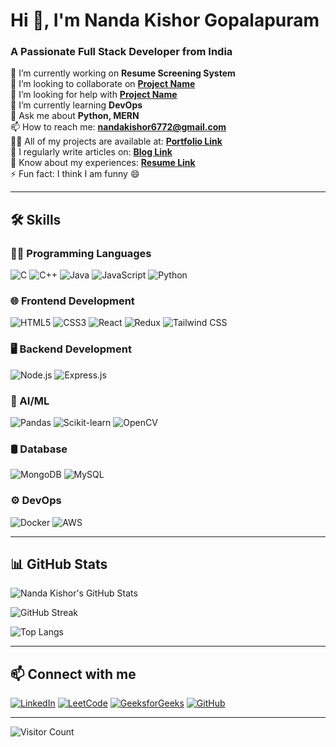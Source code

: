 # Hi 👋, I'm Nanda Kishor Gopalapuram

### A Passionate Full Stack Developer from India

🔭 I’m currently working on **Resume Screening System**  
👯 I’m looking to collaborate on **[Project Name](project-link)**  
🤝 I’m looking for help with **[Project Name](project-link)**  
🌱 I’m currently learning **DevOps**  
💬 Ask me about **Python, MERN**  
📫 How to reach me: **nandakishor6772@gmail.com**  
👨‍💻 All of my projects are available at: **[Portfolio Link](#)**  
📝 I regularly write articles on: **[Blog Link](#)**  
📄 Know about my experiences: **[Resume Link](#)**  
⚡ Fun fact: I think I am funny 😄

---

## 🛠️ Skills

### 👨‍💻 Programming Languages
![C](https://img.shields.io/badge/c-00599C?style=flat&logo=c&logoColor=white)
![C++](https://img.shields.io/badge/c++-00599C?style=flat&logo=cplusplus&logoColor=white)
![Java](https://img.shields.io/badge/java-007396?style=flat&logo=java&logoColor=white)
![JavaScript](https://img.shields.io/badge/javascript-F7DF1E?style=flat&logo=javascript&logoColor=black)
![Python](https://img.shields.io/badge/python-3776AB?style=flat&logo=python&logoColor=white)

### 🌐 Frontend Development
![HTML5](https://img.shields.io/badge/html5-E34F26?style=flat&logo=html5&logoColor=white)
![CSS3](https://img.shields.io/badge/css3-1572B6?style=flat&logo=css3&logoColor=white)
![React](https://img.shields.io/badge/react-20232A?style=flat&logo=react&logoColor=61DAFB)
![Redux](https://img.shields.io/badge/redux-764ABC?style=flat&logo=redux&logoColor=white)
![Tailwind CSS](https://img.shields.io/badge/tailwindcss-38B2AC?style=flat&logo=tailwind-css&logoColor=white)

### 🖥️ Backend Development
![Node.js](https://img.shields.io/badge/node.js-339933?style=flat&logo=nodedotjs&logoColor=white)
![Express.js](https://img.shields.io/badge/express.js-000000?style=flat&logo=express&logoColor=white)

### 🧠 AI/ML
![Pandas](https://img.shields.io/badge/pandas-150458?style=flat&logo=pandas&logoColor=white)
![Scikit-learn](https://img.shields.io/badge/scikit--learn-F7931E?style=flat&logo=scikit-learn&logoColor=white)
![OpenCV](https://img.shields.io/badge/opencv-5C3EE8?style=flat&logo=opencv&logoColor=white)

### 🛢️ Database
![MongoDB](https://img.shields.io/badge/mongodb-47A248?style=flat&logo=mongodb&logoColor=white)
![MySQL](https://img.shields.io/badge/mysql-4479A1?style=flat&logo=mysql&logoColor=white)

### ⚙️ DevOps
![Docker](https://img.shields.io/badge/docker-2496ED?style=flat&logo=docker&logoColor=white)
![AWS](https://img.shields.io/badge/aws-232F3E?style=flat&logo=amazonaws&logoColor=white)

---

## 📊 GitHub Stats

![Nanda Kishor's GitHub Stats](https://github-readme-stats.vercel.app/api?username=your-github-username&show_icons=true&theme=radical)

![GitHub Streak](https://github-readme-streak-stats.herokuapp.com/?user=your-github-username&theme=radical)

![Top Langs](https://github-readme-stats.vercel.app/api/top-langs/?username=your-github-username&layout=compact&theme=radical)

---

## 📫 Connect with me

[![LinkedIn](https://img.shields.io/badge/LinkedIn-blue?style=flat&logo=linkedin&logoColor=white)](https://linkedin.com/in/your-linkedin)
[![LeetCode](https://img.shields.io/badge/LeetCode-FFA116?style=flat&logo=leetcode&logoColor=black)](https://leetcode.com/your-username)
[![GeeksforGeeks](https://img.shields.io/badge/GeeksforGeeks-2F8D46?style=flat&logo=geeksforgeeks&logoColor=white)](https://auth.geeksforgeeks.org/user/your-gfg-username/profile)
[![GitHub](https://img.shields.io/badge/GitHub-100000?style=flat&logo=github&logoColor=white)](https://github.com/your-github-username)

---

![Visitor Count](https://komarev.com/ghpvc/?username=your-github-username&label=Profile%20views&color=0e75b6&style=flat)

